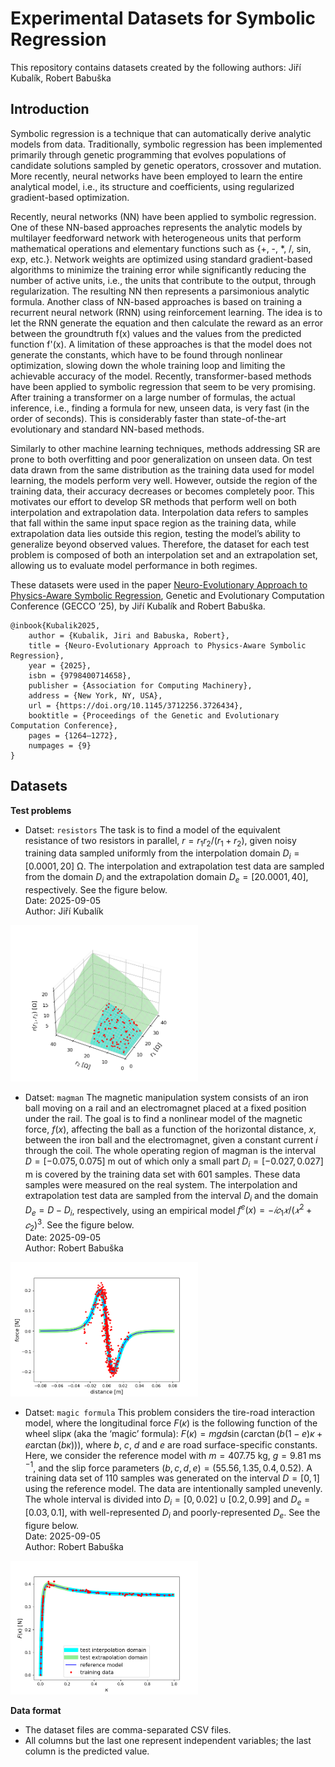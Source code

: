 # Experimental Datasets for Symbolic Regression

This repository contains datasets created by the following authors: Jiří Kubalík, Robert Babuška

## Introduction

Symbolic regression is a technique that can automatically derive analytic models from data. Traditionally, symbolic regression has been implemented primarily through genetic programming that evolves populations of candidate solutions sampled by genetic operators, crossover and mutation. More recently, neural networks have been employed to learn the entire analytical model, i.e., its structure and coefficients, using regularized gradient-based optimization.

Recently, neural networks (NN) have been applied to symbolic regression. One of these NN-based approaches represents the analytic models by multilayer feedforward network with heterogeneous units that perform mathematical operations and elementary functions such as {+, -, *, /, sin, exp, etc.}. Network weights are optimized using standard gradient-based algorithms to minimize the training error while significantly reducing the number of active units, i.e., the units that contribute to the output, through regularization. The resulting NN then represents a parsimonious analytic formula. Another class of NN-based approaches is based on training a recurrent neural network (RNN) using reinforcement learning. The idea is to let the RNN generate the equation and then calculate the reward as an error between the groundtruth f(x) values and the values from the predicted function f'(x). A limitation of these approaches is that the model does not generate the constants, which have to be found through nonlinear optimization, slowing down the whole training loop and limiting the achievable accuracy of the model. Recently, transformer-based methods have been applied to symbolic regression that seem to be very promising. After training a transformer on a large number of formulas, the actual inference, i.e., finding a formula for new, unseen data, is very fast (in the order of seconds). This is considerably faster than state-of-the-art evolutionary and standard NN-based methods.

Similarly to other machine learning techniques, methods addressing SR are prone to both overfitting and poor generalization on unseen data. On test data drawn from the same distribution as the training data used for model learning, the models perform very well. However, outside the region of the training data, their accuracy decreases or becomes completely poor. This motivates our effort to develop SR methods that perform well on both interpolation and extrapolation data. Interpolation data refers to samples that fall within the same input space region as the training data, while extrapolation data lies outside this region, testing the model’s ability to generalize beyond observed values. Therefore, the dataset for each test problem is composed of both an interpolation set and an extrapolation set, allowing us to evaluate model performance in both regimes.

These datasets were used in the paper [Neuro-Evolutionary Approach to Physics-Aware Symbolic Regression](https://doi.org/10.1145/3712256.3726434), Genetic and Evolutionary Computation Conference (GECCO ’25), by Jiří Kubalík and Robert Babuška.

```
@inbook{Kubalik2025,
    author = {Kubalik, Jiri and Babuska, Robert},
    title = {Neuro-Evolutionary Approach to Physics-Aware Symbolic Regression},
    year = {2025},
    isbn = {9798400714658},
    publisher = {Association for Computing Machinery},
    address = {New York, NY, USA},
    url = {https://doi.org/10.1145/3712256.3726434},
    booktitle = {Proceedings of the Genetic and Evolutionary Computation Conference},
    pages = {1264–1272},
    numpages = {9}
}
```


## Datasets

**Test problems**

- Datset: ```resistors``` The task is to find a model of the equivalent resistance of two resistors in parallel, $r = r_1 r_2/(r_1 + r_2)$, given noisy training data sampled uniformly from the interpolation domain $D_i = [0.0001, 20]$ Ω. 
The interpolation and extrapolation test data are sampled from the domain $D_i$ and the extrapolation domain $D_e = [20.0001, 40]$, respectively. See the figure below.<br>
Date: 2025-09-05<br>
Author: Jiří Kubalík<br>
<img src="figures/resistors_data.png" alt="resistors data" width="300"/>

- Datset: ```magman``` The magnetic manipulation system consists of an iron ball moving on a rail and an electromagnet placed at a fixed position under the rail. The goal is to find a nonlinear model of the magnetic force, $f(x)$, affecting the ball as a function of the horizontal distance, $x$, between the iron ball and the electromagnet, given a constant current $i$ through the coil. The whole operating region of magman is the interval $D = [−0.075, 0.075]$ m out of which only a small part $D_i = [−0.027, 0.027]$ m is covered by the training data set with 601 samples. These data samples were measured on the real system. The interpolation and extrapolation test data are sampled from the interval $D_i$ and the domain $D_e = D - D_i$, respectively, using an empirical model $f^e(x) = −𝑖 𝑐_1 𝑥/(𝑥^2 + 𝑐_2)^3$. See the figure below.<br>
Date: 2025-09-05<br>
Author: Robert Babuška<br>
<img src="figures/magman_data.png" alt="magman data" width="300"/>

- Datset: ```magic formula``` This problem considers the tire-road interaction model, where the longitudinal force $F(\kappa)$ is the following function of the wheel slip𝜅 (aka the ‘magic’ formula): $F(\kappa) = m g d \sin(c \arctan(b(1− e) \kappa + e \arctan(b \kappa)))$, where $b$, $c$, $d$ and $e$ are road surface-specific constants. Here, we consider the reference model with $m = 407.75$ kg, $g = 9.81$ ms $^{−1}$, and the slip force parameters $(b, c, d, e) = (55.56, 1.35, 0.4, 0.52)$. A training data set of 110 samples was generated on the interval $D = [0, 1]$ using the reference model. The data are intentionally sampled unevenly. The whole interval is divided into $D_i = [0, 0.02] ∪ [0.2, 0.99]$ and $D_e = [0.03, 0.1]$, with well-represented $D_i$ and poorly-represented $D_e$. See the figure below.<br>
Date: 2025-09-05<br>
Author: Robert Babuška<br>
<img src="figures/magic_data.png" alt="magic formula data" width="300"/>


**Data format**

- The dataset files are comma-separated CSV files. 
- All columns but the last one represent independent variables; the last column is the predicted value.


<!--
## License

TBD
-->
